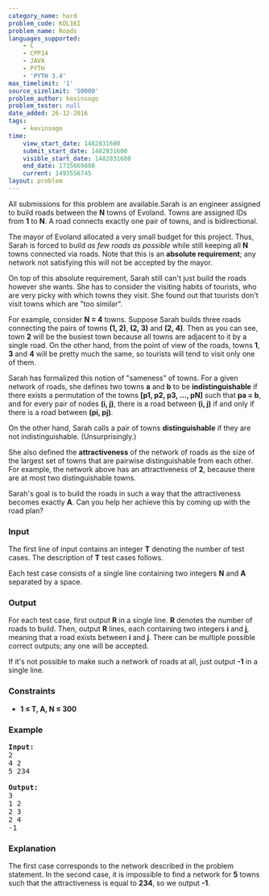 ```yaml
---
category_name: hard
problem_code: KOL16I
problem_name: Roads
languages_supported:
    - C
    - CPP14
    - JAVA
    - PYTH
    - 'PYTH 3.4'
max_timelimit: '1'
source_sizelimit: '50000'
problem_author: kevinsogo
problem_tester: null
date_added: 26-12-2016
tags:
    - kevinsogo
time:
    view_start_date: 1482831600
    submit_start_date: 1482831600
    visible_start_date: 1482831600
    end_date: 1735669800
    current: 1493556745
layout: problem
---
```

All submissions for this problem are available.Sarah is an engineer assigned to build roads between the **N** towns of Evoland. Towns are assigned IDs from **1** to **N**. A road connects exactly one pair of towns, and is bidirectional.

The mayor of Evoland allocated a very small budget for this project. Thus, Sarah is forced to build *as few roads as possible* while still keeping all **N** towns connected via roads. Note that this is an **absolute requirement**; any network not satisfying this will not be accepted by the mayor.

On top of this absolute requirement, Sarah still can't just build the roads however she wants. She has to consider the visiting habits of tourists, who are very picky with which towns they visit. She found out that tourists don't visit towns which are "too similar".

For example, consider **N = 4** towns. Suppose Sarah builds three roads connecting the pairs of towns **(1, 2)**, **(2, 3)** and **(2, 4)**. Then as you can see, town **2** will be the busiest town because all towns are adjacent to it by a single road. On the other hand, from the point of view of the roads, towns **1**, **3** and **4** will be pretty much the same, so tourists will tend to visit only one of them.

Sarah has formalized this notion of "sameness" of towns. For a given network of roads, she defines two towns **a** and **b** to be **indistinguishable** if there exists a permutation of the towns **\[p1, p2, p3, ..., pN\]** such that **pa = b**, and for every pair of nodes **(i, j)**, there is a road between **(i, j)** if and only if there is a road between **(pi, pj)**.

On the other hand, Sarah calls a pair of towns **distinguishable** if they are not indistinguishable. (Unsurprisingly.)

She also defined the **attractiveness** of the network of roads as the size of the largest set of towns that are pairwise distinguishable from each other. For example, the network above has an attractiveness of **2**, because there are at most two distinguishable towns.

Sarah's goal is to build the roads in such a way that the attractiveness becomes exactly **A**. Can you help her achieve this by coming up with the road plan?

### Input

The first line of input contains an integer **T** denoting the number of test cases. The description of **T** test cases follows.

Each test case consists of a single line containing two integers **N** and **A** separated by a space.

### Output

For each test case, first output **R** in a single line. **R** denotes the number of roads to build. Then, output **R** lines, each containing two integers **i** and **j**, meaning that a road exists between **i** and **j**. There can be multiple possible correct outputs; any one will be accepted.

If it's not possible to make such a network of roads at all, just output **-1** in a single line.

### Constraints

- **1 ≤ T, A, N ≤ 300**

### Example

<pre><b>Input:</b>
<tt>2
4 2
5 234
</tt>
<b>Output:</b>
<tt>3
1 2
2 3
2 4
-1</tt>
</pre>
### Explanation

The first case corresponds to the network described in the problem statement. In the second case, it is impossible to find a network for **5** towns such that the attractiveness is equal to **234**, so we output **-1**.
